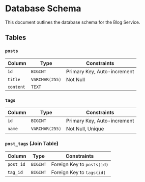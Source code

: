 # Database Schema

This document outlines the database schema for the Blog Service.

## Tables

### `posts`

| Column | Type | Constraints |
|---|---|---|
| `id` | `BIGINT` | Primary Key, Auto-increment |
| `title` | `VARCHAR(255)` | Not Null |
| `content` | `TEXT` | |

### `tags`

| Column | Type | Constraints |
|---|---|---|
| `id` | `BIGINT` | Primary Key, Auto-increment |
| `name` | `VARCHAR(255)` | Not Null, Unique |

### `post_tags` (Join Table)

| Column | Type | Constraints |
|---|---|---|
| `post_id` | `BIGINT` | Foreign Key to `posts(id)` |
| `tag_id` | `BIGINT` | Foreign Key to `tags(id)` |
